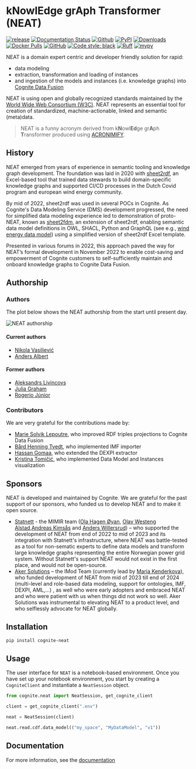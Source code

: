 # kNowlEdge grAph Transformer (NEAT)

[![release](https://img.shields.io/github/actions/workflow/status/cognitedata/neat/release.yaml?style=for-the-badge)](https://github.com/cognitedata/neat/actions/workflows/release.yaml)
[![Documentation Status](https://readthedocs.com/projects/cognite-neat/badge/?version=latest&style=for-the-badge)](https://cognite-neat.readthedocs-hosted.com/en/latest/?badge=latest)
[![Github](https://shields.io/badge/github-cognite/neat-green?logo=github&style=for-the-badge)](https://github.com/cognitedata/neat)
[![PyPI](https://img.shields.io/pypi/v/cognite-neat?style=for-the-badge)](https://pypi.org/project/cognite-neat/)
[![Downloads](https://img.shields.io/pypi/dm/cognite-neat?style=for-the-badge)](https://pypistats.org/packages/cognite-neat)
[![Docker Pulls](https://img.shields.io/docker/pulls/cognite/neat?style=for-the-badge)](https://hub.docker.com/r/cognite/neat)
[![GitHub](https://img.shields.io/github/license/cognitedata/neat?style=for-the-badge)](https://github.com/cognitedata/neat/blob/master/LICENSE)
[![Code style: black](https://img.shields.io/badge/code%20style-black-000000.svg?style=for-the-badge)](https://github.com/ambv/black)
[![Ruff](https://img.shields.io/endpoint?url=https://raw.githubusercontent.com/astral-sh/ruff/main/assets/badge/v2.json&style=for-the-badge)](https://github.com/astral-sh/ruff)
[![mypy](https://img.shields.io/badge/mypy-checked-000000.svg?style=for-the-badge&color=blue)](http://mypy-lang.org)

NEAT is a domain expert centric and developer friendly solution for rapid:

- data modeling
- extraction, transformation and loading of instances
- and ingestion of the models and instances (i.e. knowledge graphs) into [Cognite Data Fusion](https://www.cognite.com/en/product/cognite_data_fusion_industrial_dataops_platform)

NEAT is using open and globally recognized standards maintained by the [World Wide Web Consortium (W3C)](https://www.w3.org/RDF/).
NEAT represents an essential tool for creation of standardized, machine-actionable, linked and semantic (meta)data.

> NEAT is a funny acronym derived from k**N**owl**Ed**ge gr**A**ph **T**ransformer produced using [ACRONIMIFY](https://acronymify.com/NEAT/?q=knowledge+graph+transformer).


## History

NEAT emerged from years of experience in semantic tooling and knowledge graph development. The foundation was laid in 2020 with [sheet2rdf](https://github.com/nikokaoja/sheet2rdf), an Excel-based tool that trained data stewards to build domain-specific knowledge graphs and supported CI/CD processes in the Dutch Covid program and european wind energy community.

By mid of 2022, sheet2rdf was used in several POCs in Cognite. As Cognite's Data Modeling Service (DMS) development progressed, the need for simplified data modeling experience led to demonstration of proto-NEAT, known as [sheet2fdm](https://github.com/cognitedata/sheet2fdm), an extension of sheet2rdf, enabling semantic data model definitions in OWL, SHACL, Python and GraphQL (see e.g., [wind energy data model](https://cognitedata.github.io/wind-energy-data-model/)) using a simplified version of sheet2rdf Excel template.

Presented in various forums in 2022, this approach paved the way for NEAT’s formal development in November 2022 to enable cost-saving and empowerment of Cognite customers to self-sufficiently maintain and onboard knowledge graphs to Cognite Data Fusion.

## Authorship

### Authors
The plot below shows the NEAT authorship from the start until present day.

![NEAT authorship](./artifacts/figs/authorship.png)

#### Current authors
- [Nikola Vasiljević](www.linkedin.com/in/thisisnikola)
- [Anders Albert](https://www.linkedin.com/in/anders-albert-00790483/)

#### Former authors
- [Aleksandrs Livincovs](https://www.linkedin.com/in/aleksandrslivincovs/)
- [Julia Graham](https://www.linkedin.com/in/julia-graham-959a78a7/)
- [Rogerio Júnior](https://www.linkedin.com/in/rogerio-saboia-j%C3%BAnior-087118a7/)

### Contributors
We are very grateful for the contributions made by:

- [Marie Solvik Lepoutre](https://www.linkedin.com/in/mslepoutre/), who improved RDF triples projections to Cognite Data Fusion
- [Bård Henning Tvedt](https://www.linkedin.com/in/bhtvedt/), who implemented IMF importer
- [Hassan Gomaa](https://www.linkedin.com/in/dr-hassan-gomaa-232638121/), who extended the DEXPI extractor
- [Kristina Tomičić](https://www.linkedin.com/in/kristina-tomicic-6bb443108/), who implemented Data Model and Instances visualization


## Sponsors
NEAT is developed and maintained by Cognite. We are grateful for the past support of our sponsors, who funded us to develop NEAT and to make it open source.

- [Statnett](https://www.statnett.no/) - the MIMIR team ([Ola Hagen Øyan](https://www.linkedin.com/in/ola-%C3%B8yan-b0205b19/), [Olav Westeng Alstad](https://www.linkedin.com/in/olav-w-alstad-52329191/),[Andreas Kimsås](https://www.linkedin.com/in/andreas-kims%C3%A5s-964a0b2/) and [Anders Willersrud](https://www.linkedin.com/in/anders-willersrud-13a20220/)) – who supported the development of NEAT from end of 2022 to mid of 2023 and its integration with Statnett's infrastructure, where NEAT was battle-tested as a tool for non-sematic experts to define data models and transform large knowledge graphs representing the entire Norwegian power grid system. Without Statnett's support NEAT would not exist in the first place, and would not be open-source.
- [Aker Solutions](https://www.akersolutions.com/) – the IMod Team (currently lead by [Maria Kenderkova](https://www.linkedin.com/in/maria-kenderkova/)), who funded development of NEAT from mid of 2023 till end of 2024 (multi-level and role-based data modeling, support for ontologies, IMF, DEXPI, AML,...) , as well who were early adopters and embraced NEAT and who were patient with us when things did not work so well. Aker Solutions was instrumental to elevating NEAT to a product level, and who selflessly advocate for NEAT globally.


## Installation

```bash
pip install cognite-neat
```

## Usage

The user interface for `NEAT` is a notebook-based environment. Once you have set up your notebook
environment, you start by creating a `CogniteClient` and instantiate a `NeatSession` object.

```python
from cognite.neat import NeatSession, get_cognite_client

client = get_cognite_client(".env")

neat = NeatSession(client)

neat.read.cdf.data_model(("my_space", "MyDataModel", "v1"))
```

## Documentation

For more information, see the [documentation](https://cognite-neat.readthedocs-hosted.com/en/latest/)